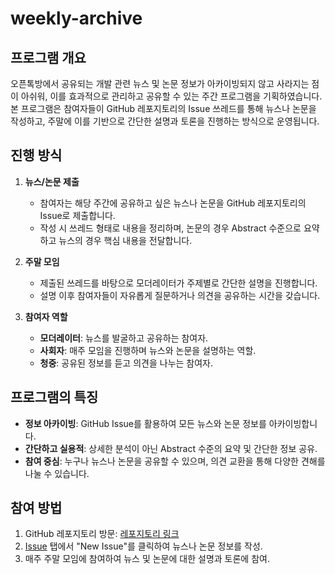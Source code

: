 # weekly-archive

## 프로그램 개요
오픈톡방에서 공유되는 개발 관련 뉴스 및 논문 정보가 아카이빙되지 않고 사라지는 점이 아쉬워, 이를 효과적으로 관리하고 공유할 수 있는 주간 프로그램을 기획하였습니다. 본 프로그램은 참여자들이 GitHub 레포지토리의 Issue 쓰레드를 통해 뉴스나 논문을 작성하고, 주말에 이를 기반으로 간단한 설명과 토론을 진행하는 방식으로 운영됩니다.

## 진행 방식
1. **뉴스/논문 제출**
   - 참여자는 해당 주간에 공유하고 싶은 뉴스나 논문을 GitHub 레포지토리의 Issue로 제출합니다.
   - 작성 시 쓰레드 형태로 내용을 정리하며, 논문의 경우 Abstract 수준으로 요약하고 뉴스의 경우 핵심 내용을 전달합니다.

2. **주말 모임**
   - 제출된 쓰레드를 바탕으로 모더레이터가 주제별로 간단한 설명을 진행합니다.
   - 설명 이후 참여자들이 자유롭게 질문하거나 의견을 공유하는 시간을 갖습니다.

3. **참여자 역할**
   - **모더레이터**: 뉴스를 발굴하고 공유하는 참여자.
   - **사회자**: 매주 모임을 진행하며 뉴스와 논문을 설명하는 역할.
   - **청중**: 공유된 정보를 듣고 의견을 나누는 참여자.

## 프로그램의 특징
- **정보 아카이빙**: GitHub Issue를 활용하여 모든 뉴스와 논문 정보를 아카이빙합니다.
- **간단하고 실용적**: 상세한 분석이 아닌 Abstract 수준의 요약 및 간단한 정보 공유.
- **참여 중심**: 누구나 뉴스나 논문을 공유할 수 있으며, 의견 교환을 통해 다양한 견해를 나눌 수 있습니다.

## 참여 방법
1. GitHub 레포지토리 방문: [레포지토리 링크](https://github.com/DShomin/weekly-archive)
2. [Issue](https://github.com/DShomin/weekly-archive/issues) 탭에서 "New Issue"를 클릭하여 뉴스나 논문 정보를 작성.
3. 매주 주말 모임에 참여하여 뉴스 및 논문에 대한 설명과 토론에 참여.

